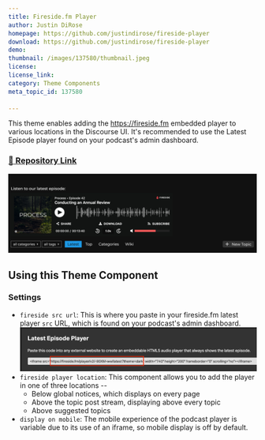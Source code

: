 ```yaml
---
title: Fireside.fm Player
author: Justin DiRose
homepage: https://github.com/justindirose/fireside-player
download: https://github.com/justindirose/fireside-player
demo: 
thumbnail: /images/137580/thumbnail.jpeg
license: 
license_link: 
category: Theme Components
meta_topic_id: 137580

---
```

This theme enables adding the https://fireside.fm embedded player to various locations in the Discourse UI. It's recommended to use the Latest Episode player found on your podcast's admin dashboard.

### [:link: Repository Link](https://github.com/justindirose/fireside-player) 

![image: 690x220](/images/137580/14ILQGaKmX3wYzYmvUYKaiFlrYq.jpeg) 

## Using this Theme Component

### Settings

- `fireside src url`: This is where you paste in your fireside.fm latest player `src` URL, which is found on your podcast's admin dashboard.
![Screen Shot 2020-01-02 at 11.38.34 AM: 690x128](/images/137580/weNmKWUZJi7yU0cZ490FaWTrO1Z.png) 
- `fireside player location`: This component allows you to add the player in one of three locations --
  - Below global notices, which displays on every page
  - Above the topic post stream, displaying above every topic
  - Above suggested topics
- `display on mobile`: The mobile experience of the podcast player is variable due to its use of an iframe, so mobile display is off by default.